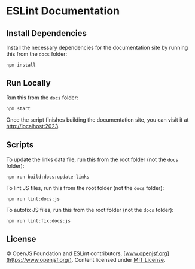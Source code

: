 # ESLint Documentation

## Install Dependencies

Install the necessary dependencies for the documentation site by running this
from the `docs` folder:

```shell
npm install
```

## Run Locally

Run this from the `docs` folder:

```shell
npm start
```

Once the script finishes building the documentation site, you can visit it at
<http://localhost:2023>.

## Scripts

To update the links data file, run this from the root folder (not the `docs` folder):

```shell
npm run build:docs:update-links
```

To lint JS files, run this from the root folder (not the `docs` folder):

```shell
npm run lint:docs:js
```

To autofix JS files, run this from the root folder (not the `docs` folder):

```shell
npm run lint:fix:docs:js
```

## License

© OpenJS Foundation and ESLint contributors, [www.openjsf.org](https://www.openjsf.org/). Content licensed under [MIT License](https://github.com/eslint/eslint/blob/main/LICENSE).
